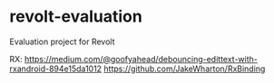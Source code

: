 # revolt-evaluation
Evaluation project for Revolt


RX:
https://medium.com/@goofyahead/debouncing-edittext-with-rxandroid-894e15da1012
https://github.com/JakeWharton/RxBinding
